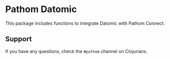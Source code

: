 # Pathom Datomic

This package includes functions to integrate Datomic with Pathom Connect.

## Support

If you have any questions, check the `#pathom` channel on Clojurians.
